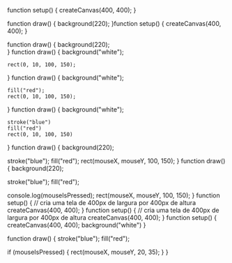 function setup() {
  createCanvas(400, 400);
}

function draw() {
  background(220);
}function setup() {
  createCanvas(400, 400);
}

function draw() {
  background(220);     
}
function draw() {
    background("white");
    
    rect(0, 10, 100, 150);
}
function draw() {
    background("white");

    fill("red");
    rect(0, 10, 100, 150);
}
function draw() {
    background("white");
    
    stroke("blue") 
    fill("red") 
    rect(0, 10, 100, 150)
}
function draw() {
  background(220);
  
  stroke("blue");
  fill("red");
  rect(mouseX, mouseY, 100, 150);
}
function draw() {
  background(220);
  
  stroke("blue");
  fill("red");
  
  console.log(mouseIsPressed);
  rect(mouseX, mouseY, 100, 150);
}
function setup() {
  // cria uma tela de 400px de largura por 400px de altura
  createCanvas(400, 400);
}
function setup() {
  // cria uma tela de 400px de largura por 400px de altura
  createCanvas(400, 400);
}
function setup() {
  createCanvas(400, 400);
  background("white")
}

function draw() {
  stroke("blue");
  fill("red");
  
  
  if (mouseIsPressed) {
    rect(mouseX, mouseY, 20, 35);
  }
}
